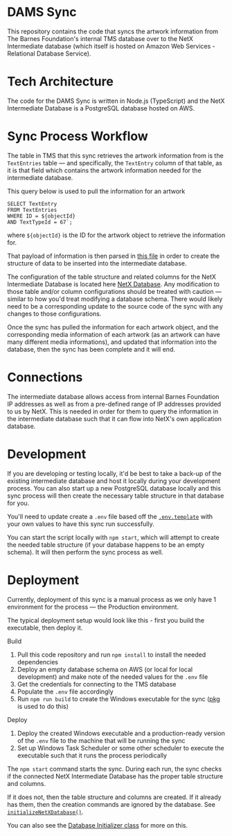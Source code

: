 # DAMS Sync	

This repository contains the code that syncs the artwork information from The Barnes Foundation's internal TMS database over to the NetX Intermediate database (which itself is hosted on Amazon Web Services - Relational Database Service). 

# Tech Architecture

The code for the DAMS Sync is written in Node.js (TypeScript) and the NetX Intermediate Database is a PostgreSQL database hosted on AWS.

# Sync Process Workflow

The table in TMS that this sync retrieves the artwork information from is the `TextEntries` table — and specifically, the `TextEntry` column of that table, as it is that field which contains the artwork information needed for the intermediate database.

This query below is used to pull the information for an artwork

```
SELECT TextEntry 
FROM TextEntries 
WHERE ID = ${objectId} 
AND TextTypeId = 67`;
```

where `${objectId}` is the ID for the artwork object to retrieve the information for. 

That payload of information is then parsed in [this file](https://github.com/BarnesFoundation/dams-sync/blob/master/src/classes/objectProcess.ts "this file") in order to create the structure of data to be inserted into the intermediate database.

The configuration of the table structure and related columns for the NetX Intermediate Database is located here [NetX Database](https://github.com/BarnesFoundation/dams-sync/blob/master/src/constants/netXDatabase.ts "NetX Database"). Any modification to those table and/or column configurations should be treated with caution — similar to how you'd treat modifying a database schema. There would likely need to be a corresponding update to the source code of the sync with any changes to those configurations.

Once the sync has pulled the information for each artwork object, and the corresponding media information of each artwork (as an artwork can have many different media informations), and updated that information into the database, then the sync has been complete and it will end.

# Connections

The intermediate database allows access from internal Barnes Foundation IP addresses as well as from a pre-defined range of IP addresses provided to us by NetX. This is needed in order for them to query the information in the intermediate database such that it can flow into NetX's own application database.

# Development 
If you are developing or testing locally, it'd be best to take a back-up of the existing intermediate database and host it locally during your development process. You can also start up a new PostgreSQL database locally and this sync process will then create the necessary table structure in that database for you.

You'll need to update create a `.env` file based off the [`.env.template`](https://github.com/BarnesFoundation/dams-sync/blob/master/.env.template "`.env.template`") with your own values to have this sync run successfully.

You can start the script locally with `npm start`, which will attempt to create the needed table structure (if your database happens to be an empty schema). It will then perform the sync process as well.

# Deployment

Currently, deployment of this sync is a manual process as we only have 1 environment for the process — the Production environment.

The typical deployment setup would look like this - first you build the executable, then deploy it.

Build

1. Pull this code repository and run `npm install` to install the needed dependencies
2. Deploy an empty database schema on AWS (or local for local development) and make note of the needed values for the `.env` file
3. Get the credentials for connecting to the TMS database
4. Populate the `.env` file accordingly
5. Run `npm run build` to create the Windows executable for the sync ([pkg](https://www.npmjs.com/package/pkg "pkg") is used to do this)

Deploy 

1. Deploy the created Windows executable and a production-ready version of the `.env` file to the machine that will be running the sync
2. Set up Windows Task Scheduler or some other scheduler to execute the executable such that it runs the process periodically

The `npm start` command starts the sync. During each run, the sync checks if the connected NetX Intermediate Database has the proper table structure and columns. 

If it does not, then the table structure and columns are created. If it already has them, then the creation commands are ignored by the database. See [`initializeNetXDatabase()`](https://github.com/BarnesFoundation/dams-sync/blob/master/src/classes/mainSyncProcess.ts#L33 "`initializeNetXDatabase()`").

You can also see the [Database Initializer class](https://github.com/BarnesFoundation/dams-sync/blob/master/src/classes/databaseInitializer.ts "Database Initializer class") for more on this.

